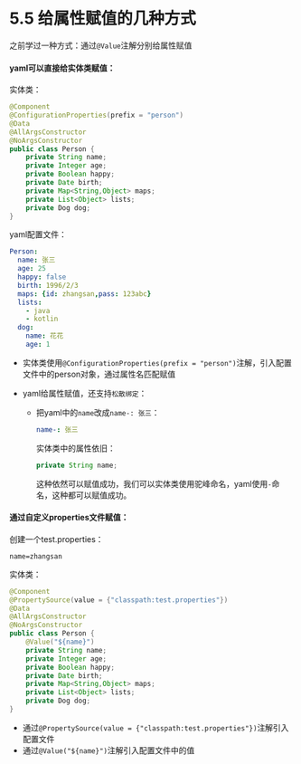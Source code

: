 # 5.5 给属性赋值的几种方式

之前学过一种方式：通过`@Value`注解分别给属性赋值



#### yaml可以直接给实体类赋值：

实体类：

```java
@Component
@ConfigurationProperties(prefix = "person")
@Data
@AllArgsConstructor
@NoArgsConstructor
public class Person {
    private String name;
    private Integer age;
    private Boolean happy;
    private Date birth;
    private Map<String,Object> maps;
    private List<Object> lists;
    private Dog dog;
}
```

yaml配置文件：

```yaml
Person:
  name: 张三
  age: 25
  happy: false
  birth: 1996/2/3
  maps: {id: zhangsan,pass: 123abc}
  lists:
    - java
    - kotlin
  dog:
    name: 花花
    age: 1
```

- 实体类使用`@ConfigurationProperties(prefix = "person")`注解，引入配置文件中的person对象，通过属性名匹配赋值

- yaml给属性赋值，还支持`松散绑定`：

  - 把yaml中的`name`改成`name-: 张三`：

    ```yaml
    name-: 张三
    ```

    实体类中的属性依旧：

    ```java
    private String name;
    ```

    这种依然可以赋值成功，我们可以实体类使用驼峰命名，yaml使用`-`命名，这种都可以赋值成功。



#### 通过自定义properties文件赋值：

创建一个test.properties：

```properties
name=zhangsan
```

实体类：

```java
@Component
@PropertySource(value = {"classpath:test.properties"})
@Data
@AllArgsConstructor
@NoArgsConstructor
public class Person {
    @Value("${name}")
    private String name;
    private Integer age;
    private Boolean happy;
    private Date birth;
    private Map<String,Object> maps;
    private List<Object> lists;
    private Dog dog;
}
```

- 通过`@PropertySource(value = {"classpath:test.properties"})`注解引入配置文件
- 通过`@Value("${name}")`注解引入配置文件中的值



